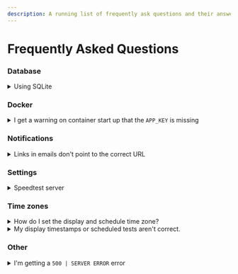 ```yaml
---
description: A running list of frequently ask questions and their answers.
---
```


# Frequently Asked Questions

### Database

<details>

<summary>Using SQLite</summary>

SQLite is supported by Laravel as a database driver but it is no longer the recommended driver for this project. To setup SQLite as your database driver of choice use the directions below.

`v0.11.22` dropped SQLite support, to reconnect your existing database you can start on Step 3.

1. Create a volume called `speedtest-tracker` and attach it to the container.
2. Create a file called `database.sqlite`, you can do this by running `touch database.sqlite` in the mounted volume or create it in the mounted directory.
3. Update your environment variables to only include the following for under the `DB_` prefix: `DB_CONNECTION=sqlite` and `DB_HOST=/config/database.sqlite`.
4. Restart the container.

</details>

### Docker

<details>

<summary>I get a warning on container start up that the <code>APP_KEY</code> is missing</summary>

As of `v0.12.0` the app key is generated on start-up and it is **OK to ignore this warning**. To set a persisted key follow the steps below

1. Open the CLI of the Speedtest Docker container
2. Run `php artisan key:generate --show`
3. Add the generated string to your environment variables attached to `APP_KEY=generatedstringgoeshere`
4. Restart the container

</details>

### Notifications

<details>

<summary>Links in emails don't point to the correct URL</summary>

1. Set the correct URL as the `APP_URL` environment variable
2. Restart the container

</details>

### Settings

<details>

<summary>Speedtest server</summary>

#### Q: Why do only some servers have the server name in the list?

By default Ookla's CLI only returns the "closest" 20 servers. If the server you've selected isn't in that list Speedtest Tracker can label it.

</details>

### Time zones

<details>

<summary>How do I set the display and schedule time zone?</summary>

Your local time can be set in the UI under `Settings -> General -> Time zone`.

</details>

<details>

<summary>My display timestamps or scheduled tests aren't correct.</summary>

Speedtest Tracker assumes your application and database containers are set to `UTC` by default.

If your database instance runs with a local time zone set it needs to **match** that set in `Time zone` and `Database has time zone` needs to be enabled for the offset to be correctly displayed.

</details>

### Other

<details>

<summary>I'm getting a <code>500 | SERVER ERROR</code> error</summary>

By default `APP_DEBUG` is set to `false` in production to prevent verbose error outputs. To debug the issue follow the steps below.

1. Set `APP_DEBUG=true` as a environment variable
2. Restart the container
3. Reproduce the error by visiting the page or performing the action that caused the error
4. View the output in the UI or in the logs to help resolve the issue, if you can not resolve it open an issue in the [GitHub](https://github.com/alexjustesen/speedtest-tracker/issues) repository
5. In the output the line that starts with `[timestamp] production.ERROR:` is the error the server ran into
6. Once the issue is resolved you can remove the `APP_DEBUG` environment variable

</details>
